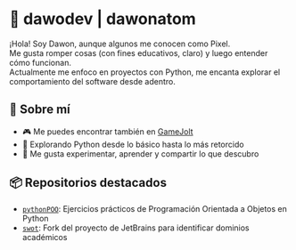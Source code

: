 # 👾 dawodev | dawonatom

¡Hola! Soy Dawon, aunque algunos me conocen como Pixel.  
Me gusta romper cosas (con fines educativos, claro) y luego entender cómo funcionan.  
Actualmente me enfoco en proyectos con Python, me encanta explorar el comportamiento del software desde adentro.


## 🧠 Sobre mí

- 🎮 Me puedes encontrar también en [GameJolt](https://gamejolt.com/@dabodev)
- 🐍 Explorando Python desde lo básico hasta lo más retorcido
- 🧪 Me gusta experimentar, aprender y compartir lo que descubro


## 📦 Repositorios destacados

- [`pythonPOO`](https://github.com/dawonatom/pythonPOO): Ejercicios prácticos de Programación Orientada a Objetos en Python
- [`swot`](https://github.com/dawonatom/swot): Fork del proyecto de JetBrains para identificar dominios académicos
